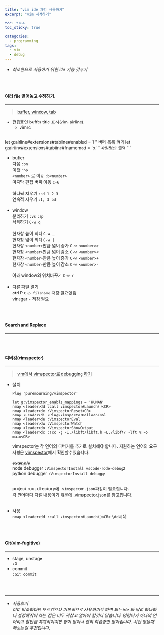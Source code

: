 ```yaml
---
title: "vim ide 처럼 사용하기"
excerpt: "vim 시작하기"

toc: true
toc_sticky: true

categories:
  - programming
tags:
  - vim
  - debug
---
```

* _최소한으로 사용하기 위한 ide 기능 갖추기_
<br>
<br>

#### 여러 file 열어놓고 수정하기.
---
> [buffer, window, tab](https://bakyeono.net/post/2015-08-13-vim-tab-madness-translate.html)

* 편집중인 buffer title 표시(vim-airline).
	* vimrc 
		```viml
let g:airline#extensions#tabline#enabled = 1 " 버퍼 목록 켜기
let g:airline#extensions#tabline#fnamemod = ':t' " 파일명만 출력 
		```
		<br>
* buffer  
	다음 `:bn`  
	이전 `:bp`  
	`<number>` 로 이동 `:b<number>`  
	마지막 편집 버퍼 이동 `C-6`  
	<br>
	하나씩 지우기 `:bd 1 2 3`  
	연속적 지우기 `:1, 3 bd`  
	<br>
* window  
	분리하기 `:vs` `:sp`  
	삭제하기 `C-w q`  
	<br>
	현재창 높이 최대 `C-w _`  
	현재창 넓이 최대 `C-w |`  
	현재창 `<number>`만큼 넓이 증가 `C-w <number>>`  
	현재창 `<number>`만큼 넓이 감소 `C-w <number><`  
	현재창 `<number>`만큼 높이 증가 `C-w <number>+`  
	현재창 `<number>`만큼 높이 감소 `C-w <number>-`  
	<br>
	아래 window와 위치바꾸기 `C-w r`  
	<br>
* 다른 파일 열기  
	ctrl P `C-p filename` 저장 필요없음  
	vinegar `-` 저장 필요  
<br>
<br>

#### Search and Replace
---

<br>
<br>

#### 디버깅(vimspector)
---
> [vim에서 vimspector로 debugging 하기](https://dev.to/iggredible/debugging-in-vim-with-vimspector-4n0m)

* 설치
  ```viml
  Plug 'puremourning/vimspector'

  let g:vimspector_enable_mappings = 'HUMAN'
  nmap <leader>dd :call vimspector#Launch()<CR>
  nmap <leader>dx :VimspectorReset<CR>
  nmap <Leader>di <Plug>VimspectorBalloonEval
  nmap <leader>de :VimspectorEval
  nmap <leader>dw :VimspectorWatch
  nmap <leader>do :VimspectorShowOutput
  nmap <leader>dc :!cc -g -I./libft/libft.h -L./libft/ -lft % -o main<CR>
  ```
	vimspector는 각 언어의 디버거를 추가로 설치해야 합니다. 지원하는 언어의 요구사항은 [vimspector](https://github.com/puremourning/vimspector#supported-languages)에서 확인할수있습니다.  
	<br>
	___example___  
	node debugger `:VimspectorInstall vscode-node-debug2`  
	python debugger `:VimspectorInstall debugpy`  
	<br>
	
	project root directory에 `.vimspector.json`파일이 필요합니다.  
	각 언어마다 다른 내용이기 떄문에 [.vimspector.json](https://github.com/puremourning/vimspector#debug-profile-configuration)를 참고합니다.  
	<br>
* 사용  
	`nmap <leader>dd :call vimspector#Launch()<CR>` `\dd`시작
<br>
<br>

#### Git(vim-fugitive)
---
* stage, unstage  
	`:G`
* commit  
	`:Git commit`

<br>
<br>

---
* _사용후기_  
	_이미 익숙하다면 모르겠으나 기본적으로 사용하기만 하면 되는 ide 와 달리 하나하나 설정해줘야 하는 점은 너무 귀찮고 알아야 할것이 많습니다. 
	명령어가 하나의 언어라고 할만큼 체계적이지만 양이 많아서 괜히 학습량만 많아집니다. 시간 많을때 해보는걸 추천합니다._
	
